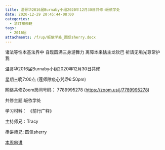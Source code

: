 ```yaml
---
title: 温哥华2016届Burnaby小组2020年12月30日共修-皈依学处
date: 2020-12-29 20:45:44-08:00
categories:
  - 慧灯禅修班
tags:
  - 2016届
attachments: /f/up/皈依学处_圆信sherry.docx
---
```

诸法等性本基法界中 自现圆满三身游舞力 离障本来怙主龙钦巴 祈请无垢光尊常护我

温哥华2016届Burnaby小组2020年12月30日共修 

星期三晚7:00点 (莲师除疫心咒@6:50pm)

网络共修Zoom房间号码： 7789995278 (<https://zoom.us/j/7789995278>)

共修主题:皈依学处


学习材料：
《前行广释》



主持师兄：Tracy

串讲师兄: 圆信sherry

[本周串讲](https://s3.ap-northeast-1.wasabisys.com/hdcx/hdv/f/up/皈依学处_圆信sherry.docx)